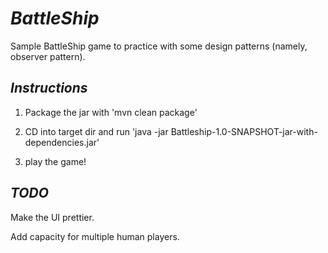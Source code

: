 
# ***BattleShip***

Sample BattleShip game to practice with some design patterns (namely, observer pattern).


## ***Instructions***


1) Package the jar with 'mvn clean package'


2) CD into target dir and run 'java -jar Battleship-1.0-SNAPSHOT-jar-with-dependencies.jar'


3) play the game!


## ***TODO***

Make the UI prettier.

Add capacity for multiple human players.


